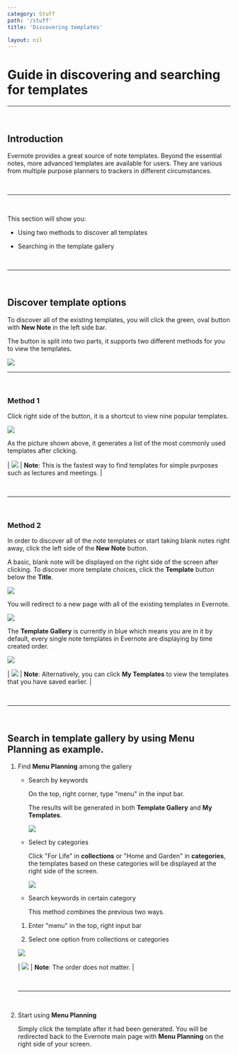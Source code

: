 ```yaml
---
category: Stuff
path: '/stuff'
title: 'Discovering templates'

layout: nil
---
```


# Guide in discovering and searching for templates

___

<br>

## Introduction

Evernote provides a great source of note templates. Beyond the essential notes, more advanced templates are available for users. They are various from multiple purpose planners to trackers in different circumstances.

<br>

___

<br>

This section will show you:

- Using two methods to discover all templates

- Searching in the template gallery

<br>

___

<br>

## Discover template options

To discover all of the existing templates, you will click the green, oval button with **New Note** in the left side bar.

The button is split into two parts, it supports two different methods for you to view the templates.

<img src="https://github.com/SkylarZhao6/EvernoteGuide/blob/gh-pages/images/newnote.png?raw=true" id="newnote">

<br>

___

<br>

### Method 1

Click right side of the button, it is a shortcut to view nine popular templates.

<img src="https://github.com/SkylarZhao6/EvernoteGuide/blob/gh-pages/images/temp2.png?raw=true" id="temp2">

As the picture shown above, it generates a list of the most commonly used templates after clicking. 

| <img src="https://raw.githubusercontent.com/SkylarZhao6/EvernoteGuide/gh-pages/images/Warning.png" id="note"> | **Note**: This is the fastest way to find templates for simple purposes such as lectures and meetings. |

<br>

___

<br>

### Method 2

In order to discover all of the note templates or start taking blank notes right away, click the left side of the **New Note** button. 

A basic, blank note will be displayed on the right side of the screen after clicking. To discover more template choices, click the **Template** button below the **Title**.

<img src="https://github.com/SkylarZhao6/EvernoteGuide/blob/gh-pages/images/tem1.png?raw=true">

You will redirect to a new page with all of the existing templates in Evernote.

<img src="https://github.com/SkylarZhao6/EvernoteGuide/blob/gh-pages/images/alltemp.png?raw=true">

The **Template Gallery** is currently in blue which means you are in it by default, every single note templates in Evernote are displaying by time created order.

<img src="https://github.com/SkylarZhao6/EvernoteGuide/blob/gh-pages/images/gallery.png?raw=true" id="gallery">

| <img src="https://raw.githubusercontent.com/SkylarZhao6/EvernoteGuide/gh-pages/images/Warning.png" id="note"> | **Note**: Alternatively, you can click **My Templates** to view the templates that you have saved earlier. |

<br>

___

<br>

## Search in template gallery by using **Menu Planning** as example.

1. Find **Menu Planning** among the gallery

   - Search by keywords

     On the top, right corner, type "menu" in the input bar. 
     
     The results will be generated in both **Template Gallery** and **My Templates**.

     <img src="https://github.com/SkylarZhao6/EvernoteGuide/blob/gh-pages/images/searchmenu.png?raw=true" id="search">
      
   - Select by categories

     Click "For Life" in **collections** or "Home and Garden" in **categories**, the templates based on these categories will be displayed at the right side of the screen.

     <img src="https://github.com/SkylarZhao6/EvernoteGuide/blob/gh-pages/images/category.png?raw=true" id="category">

   - Search keywords in certain category

     This method combines the previous two ways.

    1. Enter "menu" in the top, right input bar
     
    2. Select one option from collections or categories

     <img src="https://github.com/SkylarZhao6/EvernoteGuide/blob/gh-pages/images/menuresult.png?raw=true" id="result">

    | <img src="https://raw.githubusercontent.com/SkylarZhao6/EvernoteGuide/gh-pages/images/Warning.png" id="note"> | **Note**: The order does not matter. |

    <br>

    ___

    <br>

2. Start using **Menu Planning**

   Simply click the template after it had been generated. You will be redirected back to the Evernote main page with **Menu Planning** on the right side of your screen.
